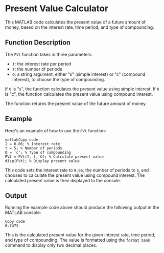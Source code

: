 # Present Value Calculator

This MATLAB code calculates the present value of a future amount of money, based on the interest rate, time period, and type of compounding.

## Function Description

The `PVt` function takes in three parameters:

- `I`: the interest rate per period
- `t`: the number of periods
- `O`: a string argument, either "s" (simple interest) or "c" (compound interest), to choose the type of compounding.

If `O` is "s", the function calculates the present value using simple interest. If `O` is "c", the function calculates the present value using compound interest.

The function returns the present value of the future amount of money.

## Example

Here's an example of how to use the `PVt` function:

```
matlabCopy code
I = 0.06; % Interest rate
t = 5; % Number of periods
O = 'c'; % Type of compounding
PVt = PVt(I, t, O); % Calculate present value
disp(PVt); % Display present value
```

This code sets the interest rate to `0.06`, the number of periods to `5`, and chooses to calculate the present value using compound interest. The calculated present value is then displayed to the console.

## Output

Running the example code above should produce the following output in the MATLAB console:

```
Copy code
0.7473
```

This is the calculated present value for the given interest rate, time period, and type of compounding. The value is formatted using the `format bank` command to display only two decimal places.